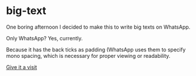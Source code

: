# big-text
One boring afternoon I decided to make this to write big texts on WhatsApp. 

Only WhatsApp? Yes, currently.

Because it has the back ticks as padding (WhatsApp uses them to specify mono spacing, which is necessary for proper viewing or readability.

[Give it a visit](https://debjit_bw.github.io/big-text/)
